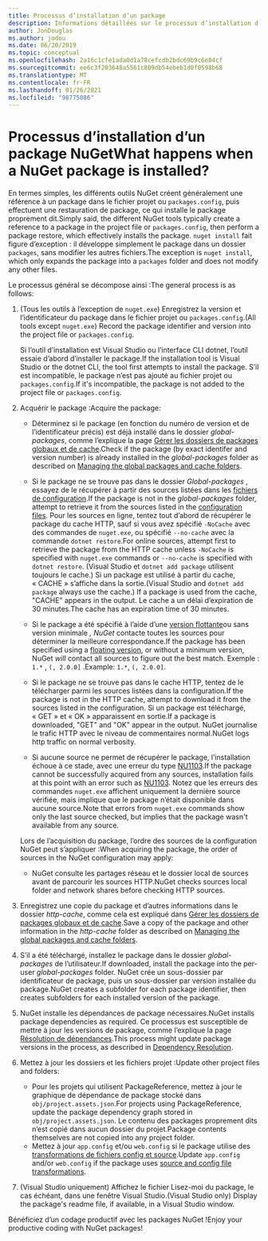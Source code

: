 ```yaml
---
title: Processus d’installation d’un package
description: Informations détaillées sur le processus d’installation d’un package
author: JonDouglas
ms.author: jodou
ms.date: 06/20/2019
ms.topic: conceptual
ms.openlocfilehash: 2a16c1cfe1ada0d1a78cefcdb2bdc69b9c6e84cf
ms.sourcegitcommit: ee6c3f203648a5561c809db54ebeb1d0f0598b68
ms.translationtype: MT
ms.contentlocale: fr-FR
ms.lasthandoff: 01/26/2021
ms.locfileid: "98775086"
---
```

# <a name="what-happens-when-a-nuget-package-is-installed"></a><span data-ttu-id="657c2-103">Processus d’installation d’un package NuGet</span><span class="sxs-lookup"><span data-stu-id="657c2-103">What happens when a NuGet package is installed?</span></span>

<span data-ttu-id="657c2-104">En termes simples, les différents outils NuGet créent généralement une référence à un package dans le fichier projet ou `packages.config`, puis effectuent une restauration de package, ce qui installe le package proprement dit.</span><span class="sxs-lookup"><span data-stu-id="657c2-104">Simply said, the different NuGet tools typically create a reference to a package in the project file or `packages.config`, then perform a package restore, which effectively installs the package.</span></span> <span data-ttu-id="657c2-105">`nuget install` fait figure d’exception : il développe simplement le package dans un dossier `packages`, sans modifier les autres fichiers.</span><span class="sxs-lookup"><span data-stu-id="657c2-105">The exception is `nuget install`, which only expands the package into a `packages` folder and does not modify any other files.</span></span>

<span data-ttu-id="657c2-106">Le processus général se décompose ainsi :</span><span class="sxs-lookup"><span data-stu-id="657c2-106">The general process is as follows:</span></span>

1. <span data-ttu-id="657c2-107">(Tous les outils à l’exception de `nuget.exe`) Enregistrez la version et l’identificateur du package dans le fichier projet ou `packages.config`.</span><span class="sxs-lookup"><span data-stu-id="657c2-107">(All tools except `nuget.exe`) Record the package identifier and version into the project file or `packages.config`.</span></span>

   <span data-ttu-id="657c2-108">Si l’outil d’installation est Visual Studio ou l’interface CLI dotnet, l’outil essaie d’abord d’installer le package.</span><span class="sxs-lookup"><span data-stu-id="657c2-108">If the installation tool is Visual Studio or the dotnet CLI, the tool first attempts to install the package.</span></span> <span data-ttu-id="657c2-109">S’il est incompatible, le package n’est pas ajouté au fichier projet ou `packages.config`.</span><span class="sxs-lookup"><span data-stu-id="657c2-109">If it's incompatible, the package is not added to the project file or `packages.config`.</span></span>

2. <span data-ttu-id="657c2-110">Acquérir le package :</span><span class="sxs-lookup"><span data-stu-id="657c2-110">Acquire the package:</span></span>
   - <span data-ttu-id="657c2-111">Déterminez si le package (en fonction du numéro de version et de l’identificateur précis) est déjà installé dans le dossier *global-packages*, comme l’explique la page [Gérer les dossiers de packages globaux et de cache](../consume-packages/managing-the-global-packages-and-cache-folders.md).</span><span class="sxs-lookup"><span data-stu-id="657c2-111">Check if the package (by exact identifer and version number) is already installed in the *global-packages* folder as described on [Managing the global packages and cache folders](../consume-packages/managing-the-global-packages-and-cache-folders.md).</span></span>

   - <span data-ttu-id="657c2-112">Si le package ne se trouve pas dans le dossier *Global-packages* , essayez de le récupérer à partir des sources listées dans les [fichiers de configuration](../consume-packages/Configuring-NuGet-Behavior.md).</span><span class="sxs-lookup"><span data-stu-id="657c2-112">If the package is not in the *global-packages* folder, attempt to retrieve it from the sources listed in the [configuration files](../consume-packages/Configuring-NuGet-Behavior.md).</span></span> <span data-ttu-id="657c2-113">Pour les sources en ligne, tentez tout d’abord de récupérer le package du cache HTTP, sauf si vous avez spécifié `-NoCache` avec des commandes de `nuget.exe`, ou spécifié `--no-cache` avec la commande `dotnet restore`.</span><span class="sxs-lookup"><span data-stu-id="657c2-113">For online sources, attempt first to retrieve the package from the HTTP cache unless `-NoCache` is specified with `nuget.exe` commands or `--no-cache` is specified with `dotnet restore`.</span></span> <span data-ttu-id="657c2-114">(Visual Studio et `dotnet add package` utilisent toujours le cache.) Si un package est utilisé à partir du cache, « CACHE » s’affiche dans la sortie.</span><span class="sxs-lookup"><span data-stu-id="657c2-114">(Visual Studio and `dotnet add package` always use the cache.) If a package is used from the cache, "CACHE" appears in the output.</span></span> <span data-ttu-id="657c2-115">Le cache a un délai d’expiration de 30 minutes.</span><span class="sxs-lookup"><span data-stu-id="657c2-115">The cache has an expiration time of 30 minutes.</span></span>

   - <span data-ttu-id="657c2-116">Si le package a été spécifié à l’aide d’une [version flottante](../consume-packages/Package-References-in-Project-Files.md#floating-versions)ou sans version minimale *, NuGet* contacte toutes les sources pour déterminer la meilleure correspondance.</span><span class="sxs-lookup"><span data-stu-id="657c2-116">If the package has been specified using a [floating version](../consume-packages/Package-References-in-Project-Files.md#floating-versions), or without a minimum version, NuGet *will* contact all sources to figure out the best match.</span></span>
   <span data-ttu-id="657c2-117">Exemple : `1.*` , `(, 2.0.0]` .</span><span class="sxs-lookup"><span data-stu-id="657c2-117">Example: `1.*`, `(, 2.0.0]`.</span></span>

   - <span data-ttu-id="657c2-118">Si le package ne se trouve pas dans le cache HTTP, tentez de le télécharger parmi les sources listées dans la configuration.</span><span class="sxs-lookup"><span data-stu-id="657c2-118">If the package is not in the HTTP cache, attempt to download it from the sources listed in the configuration.</span></span> <span data-ttu-id="657c2-119">Si un package est téléchargé, « GET » et « OK » apparaissent en sortie.</span><span class="sxs-lookup"><span data-stu-id="657c2-119">If a package is downloaded, "GET" and "OK" appear in the output.</span></span> <span data-ttu-id="657c2-120">NuGet journalise le trafic HTTP avec le niveau de commentaires normal.</span><span class="sxs-lookup"><span data-stu-id="657c2-120">NuGet logs http traffic on normal verbosity.</span></span>

   - <span data-ttu-id="657c2-121">Si aucune source ne permet de récupérer le package, l’installation échoue à ce stade, avec une erreur du type [NU1103](../reference/errors-and-warnings/NU1103.md).</span><span class="sxs-lookup"><span data-stu-id="657c2-121">If the package cannot be successfully acquired from any sources, installation fails at this point with an error such as [NU1103](../reference/errors-and-warnings/NU1103.md).</span></span> <span data-ttu-id="657c2-122">Notez que les erreurs des commandes `nuget.exe` affichent uniquement la dernière source vérifiée, mais implique que le package n’était disponible dans aucune source.</span><span class="sxs-lookup"><span data-stu-id="657c2-122">Note that errors from `nuget.exe` commands show only the last source checked, but implies that the package wasn't available from any source.</span></span>

   <span data-ttu-id="657c2-123">Lors de l’acquisition du package, l’ordre des sources de la configuration NuGet peut s’appliquer :</span><span class="sxs-lookup"><span data-stu-id="657c2-123">When acquiring the package, the order of sources in the NuGet configuration may apply:</span></span>

   - <span data-ttu-id="657c2-124">NuGet consulte les partages réseau et le dossier local de sources avant de parcourir les sources HTTP.</span><span class="sxs-lookup"><span data-stu-id="657c2-124">NuGet checks sources local folder and network shares before checking HTTP sources.</span></span>

3. <span data-ttu-id="657c2-125">Enregistrez une copie du package et d’autres informations dans le dossier *http-cache*, comme cela est expliqué dans [Gérer les dossiers de packages globaux et de cache](../consume-packages/managing-the-global-packages-and-cache-folders.md).</span><span class="sxs-lookup"><span data-stu-id="657c2-125">Save a copy of the package and other information in the *http-cache* folder as described on [Managing the global packages and cache folders](../consume-packages/managing-the-global-packages-and-cache-folders.md).</span></span>

4. <span data-ttu-id="657c2-126">S’il a été téléchargé, installez le package dans le dossier *global-packages* de l’utilisateur.</span><span class="sxs-lookup"><span data-stu-id="657c2-126">If downloaded, install the package into the per-user *global-packages* folder.</span></span> <span data-ttu-id="657c2-127">NuGet crée un sous-dossier par identificateur de package, puis un sous-dossier par version installée du package.</span><span class="sxs-lookup"><span data-stu-id="657c2-127">NuGet creates a subfolder for each package identifier, then creates subfolders for each installed version of the package.</span></span>

5. <span data-ttu-id="657c2-128">NuGet installe les dépendances de package nécessaires.</span><span class="sxs-lookup"><span data-stu-id="657c2-128">NuGet installs package dependencies as required.</span></span> <span data-ttu-id="657c2-129">Ce processus est susceptible de mettre à jour les versions de package, comme l’explique la page [Résolution de dépendances](../concepts/dependency-resolution.md).</span><span class="sxs-lookup"><span data-stu-id="657c2-129">This process might update package versions in the process, as described in [Dependency Resolution](../concepts/dependency-resolution.md).</span></span>

6. <span data-ttu-id="657c2-130">Mettez à jour les dossiers et les fichiers projet :</span><span class="sxs-lookup"><span data-stu-id="657c2-130">Update other project files and folders:</span></span>

    - <span data-ttu-id="657c2-131">Pour les projets qui utilisent PackageReference, mettez à jour le graphique de dépendance de package stocké dans `obj/project.assets.json`.</span><span class="sxs-lookup"><span data-stu-id="657c2-131">For projects using PackageReference, update the package dependency graph stored in `obj/project.assets.json`.</span></span> <span data-ttu-id="657c2-132">Le contenu des packages proprement dits n’est copié dans aucun dossier du projet.</span><span class="sxs-lookup"><span data-stu-id="657c2-132">Package contents themselves are not copied into any project folder.</span></span>
    - <span data-ttu-id="657c2-133">Mettez à jour `app.config` et/ou `web.config` si le package utilise des [transformations de fichiers config et source](../create-packages/source-and-config-file-transformations.md).</span><span class="sxs-lookup"><span data-stu-id="657c2-133">Update `app.config` and/or `web.config` if the package uses [source and config file transformations](../create-packages/source-and-config-file-transformations.md).</span></span>

7. <span data-ttu-id="657c2-134">(Visual Studio uniquement) Affichez le fichier Lisez-moi du package, le cas échéant, dans une fenêtre Visual Studio.</span><span class="sxs-lookup"><span data-stu-id="657c2-134">(Visual Studio only) Display the package's readme file, if available, in a Visual Studio window.</span></span>

<span data-ttu-id="657c2-135">Bénéficiez d’un codage productif avec les packages NuGet !</span><span class="sxs-lookup"><span data-stu-id="657c2-135">Enjoy your productive coding with NuGet packages!</span></span>
